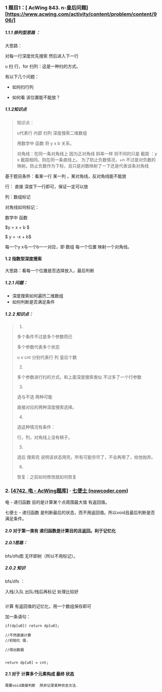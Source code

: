 ### 1 题目1：[ AcWing 843. n-皇后问题][https://www.acwing.com/activity/content/problem/content/906/]

  

##### 1.1.1 排列型思路 ：

大思路：

对每一行深度优先搜索 然后进入下一行

u 扫 行，for 扫列：这是一种扫的方式。

有以下几个问题：

+ 如何扫行列

+ 如何看 该位置能不能放？

##### 1.1.2知识点

>
>
>知识点：
>
>u代表行 内部 扫列 深度搜索二维数组
>
>用数学中 函数 将 y x b 关系，
>
>对角线：在同一条对角线上 因为正对角线 斜率一样 则不同的只是 截距  ：y x 截距相同。则在同一条直线上。 为了防止负数情况，+n  不过是对负数的映射。防止负数作为下标，且只是对数映射了一下还是代表该条对角线
>
>





基于题目条件：看某一行 某一列 ，某对角线，反对角线能不能放



行： 直接 深度下一行即可，保证一定可以放

列：数组标记

对角线如何标记：

数学中 函数 

$y = x + b  $

$ y = -x + b$

每一个y x与一个b一一对应，即 数组 每一个位置 映射一个对角线。



#### 1.2 指数型深度搜索

大思路：看每一个位置是否选择放入，最后判断



##### 1.2.1 问题：

+ 深度搜索如何遍历二维数组
+ 如何判断是否满足条件

##### 1.2.2 知识点：

>1.
>
>多个条件不过是多个参数而已
>
>多个参数代表多个状态
>
>u v cnt 分别代表行 列  皇后个数
>
>2.
>
>多个参数进行扫的方式。和上面深度搜索类似 不过多了一个行参数
>
>3.
>
>选与不选 两种可能
>
>直接对应的两种深度搜索选择。
>
>4.
>
>选这种情况有条件：
>
>行，列，对角线上没有棋子。
>
>5.
>
>选后 搜索完 说明该状态用完，所有可能穷尽了，不会再用了，给他抛弃。
>
>6.
>
>恢复：之前如何修改就如何恢复



### 2. [[4742. 电 - AcWing题库](https://www.acwing.com/problem/content/4745/)] ·	[七便士 (nowcoder.com)](https://ac.nowcoder.com/acm/problem/222526)

电 - 递归函数 目的是计算某个点周围最大值 有返回值。

七便士 - 递归函数 是判断最后的状态，而不用返回值。所以void且最后判断是否满足条件。





#### 2.0 对于第一类有 递归函数是计算目的且返回。利于记忆化

##### 2.0.1思路：

bfs/dfs图 无环即树（所以不用标记）。



##### 2.0.2 知识

bfs/dfs ：

入栈/入队 出队/栈后再标记 处理比较好

~~~
~~~



计算 有返回值的记忆化，用一个数组保存即可

加一条语句：

~~~
if(dp[u0]) return dp[u0];

//不然直接计算
//初始化 值.

//得出数据


return dp[u0] = cnt;
~~~



#### 2.1 对于 计算多个元素构成 最终 状态

~~~
需要void直接判断  除非记录某种状态方法.
~~~

